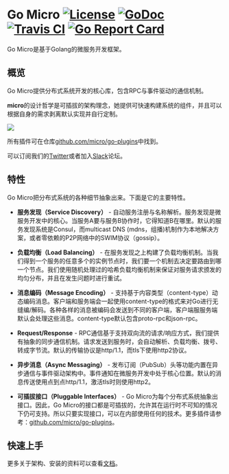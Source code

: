 # Go Micro [![License](https://img.shields.io/:license-apache-blue.svg)](https://opensource.org/licenses/Apache-2.0) [![GoDoc](https://godoc.org/github.com/arun-spire/go-micro?status.svg)](https://godoc.org/github.com/arun-spire/go-micro) [![Travis CI](https://api.travis-ci.org/micro/go-micro.svg?branch=master)](https://travis-ci.org/micro/go-micro) [![Go Report Card](https://goreportcard.com/badge/micro/go-micro)](https://goreportcard.com/report/github.com/arun-spire/go-micro)

Go Micro是基于Golang的微服务开发框架。

## 概览

Go Micro提供分布式系统开发的核心库，包含RPC与事件驱动的通信机制。

**micro**的设计哲学是可插拔的架构理念，她提供可快速构建系统的组件，并且可以根据自身的需求剥离默认实现并自行定制。

<img src="https://micro.mu/docs/images/go-micro.svg" />

所有插件可在仓库[github.com/micro/go-plugins](https://github.com/micro/go-plugins)中找到。

可以订阅我们的[Twitter](https://twitter.com/microhq)或者加入[Slack](http://slack.micro.mu/)论坛。

## 特性

Go Micro把分布式系统的各种细节抽象出来。下面是它的主要特性。

- **服务发现（Service Discovery）** - 自动服务注册与名称解析。服务发现是微服务开发中的核心。当服务A要与服务B协作时，它得知道B在哪里。默认的服务发现系统是Consul，而multicast DNS (mdns，组播)机制作为本地解决方案，或者零依赖的P2P网络中的SWIM协议（gossip）。 

- **负载均衡（Load Balancing）** - 在服务发现之上构建了负载均衡机制。当我们得到一个服务的任意多个的实例节点时，我们要一个机制去决定要路由到哪一个节点。我们使用随机处理过的哈希负载均衡机制来保证对服务请求颁发的均匀分布，并且在发生问题时进行重试。

- **消息编码（Message Encoding）** - 支持基于内容类型（content-type）动态编码消息。客户端和服务端会一起使用content-type的格式来对Go进行无缝编/解码。各种各样的消息被编码会发送到不同的客户端，客户端服服务端默认会处理这些消息。content-type默认包含proto-rpc和json-rpc。

- **Request/Response** - RPC通信基于支持双向流的请求/响应方式，我们提供有抽象的同步通信机制。请求发送到服务时，会自动解析、负载均衡、拨号、转成字节流。默认的传输协议是http/1.1，而tls下使用http2协议。

- **异步消息（Async Messaging）** - 发布订阅（PubSub）头等功能内置在异步通信与事件驱动架构中。事件通知在微服务开发中处于核心位置。默认的消息传送使用点到点http/1.1，激活tls时则使用http2。

- **可插拔接口（Pluggable Interfaces）** - Go Micro为每个分布式系统抽象出接口。因此，Go Micro的接口都是可插拔的，允许其在运行时不可知的情况下仍可支持。所以只要实现接口，可以在内部使用任何的技术。更多插件请参考：[github.com/micro/go-plugins](https://github.com/micro/go-plugins)。

## 快速上手

更多关于架构、安装的资料可以查看[文档](https://micro.mu/docs/cn/)。

